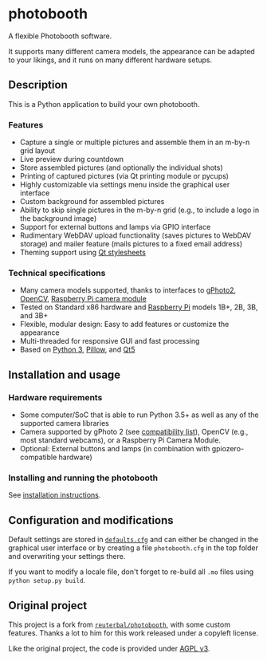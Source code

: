 # photobooth

A flexible Photobooth software.

It supports many different camera models, the appearance can be adapted to your likings, and it runs on many different hardware setups.

## Description

This is a Python application to build your own photobooth.

### Features

- Capture a single or multiple pictures and assemble them in an m-by-n grid layout
- Live preview during countdown
- Store assembled pictures (and optionally the individual shots)
- Printing of captured pictures (via Qt printing module or pycups)
- Highly customizable via settings menu inside the graphical user interface
- Custom background for assembled pictures
- Ability to skip single pictures in the m-by-n grid (e.g., to include a logo in the background image)
- Support for external buttons and lamps via GPIO interface
- Rudimentary WebDAV upload functionality (saves pictures to WebDAV storage) and mailer feature (mails pictures to a fixed email address)
- Theming support using [Qt stylesheets](https://doc.qt.io/qt-5/stylesheet-syntax.html)

### Technical specifications

- Many camera models supported, thanks to interfaces to [gPhoto2](http://www.gphoto.org/), [OpenCV](https://opencv.org/), [Raspberry Pi camera module](https://projects.raspberrypi.org/en/projects/getting-started-with-picamera)
- Tested on Standard x86 hardware and [Raspberry Pi](https://raspberrypi.org/) models 1B+, 2B, 3B, and 3B+
- Flexible, modular design: Easy to add features or customize the appearance
- Multi-threaded for responsive GUI and fast processing
- Based on [Python 3](https://www.python.org/), [Pillow](https://pillow.readthedocs.io), and [Qt5](https://www.qt.io/developers/)

## Installation and usage

### Hardware requirements

- Some computer/SoC that is able to run Python 3.5+ as well as any of the supported camera libraries
- Camera supported by gPhoto 2 (see [compatibility list](http://gphoto.org/proj/libgphoto2/support.php)), OpenCV (e.g., most standard webcams), or a Raspberry Pi Camera Module.
- Optional: External buttons and lamps (in combination with gpiozero-compatible hardware)

### Installing and running the photobooth

See [installation instructions](INSTALL.md).

## Configuration and modifications

Default settings are stored in [`defaults.cfg`](photobooth/defaults.cfg) and can either be changed in the graphical user interface or by creating a file `photobooth.cfg` in the top folder and overwriting your settings there.

If you want to modify a locale file, don't forget to re-build all `.mo` files using `python setup.py build`.

## Original project

This project is a fork from [`reuterbal/photobooth`](https://github.com/reuterbal/photobooth), with some custom features. Thanks a lot to him for this work released under a copyleft license.

Like the original project, the code is provided under [AGPL v3](LICENSE.txt).
